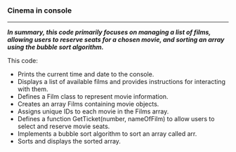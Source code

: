 ### Cinema in console 

--------------

***In summary, this code primarily focuses on managing a list of films, allowing users to reserve seats for a chosen movie, and sorting an array using the bubble sort algorithm.***

This code: 
- Prints the current time and date to the console.
- Displays a list of available films and provides instructions for interacting with them.
- Defines a Film class to represent movie information.
- Creates an array Films containing movie objects.
- Assigns unique IDs to each movie in the Films array.
- Defines a function GetTicket(number, nameOfFilm) to allow users to select and reserve movie seats.
- Implements a bubble sort algorithm to sort an array called arr.
- Sorts and displays the sorted array.
